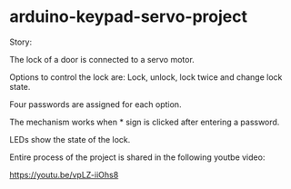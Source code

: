 # arduino-keypad-servo-project

Story: 

The lock of a door is connected to a servo motor. 

Options to control the lock are: Lock, unlock, lock twice and change lock state.

Four passwords are assigned for each option.

The mechanism works when * sign is clicked after entering a password. 

LEDs show the state of the lock.

Entire process of the project is shared in the following youtbe video:

https://youtu.be/vpLZ-iiOhs8
